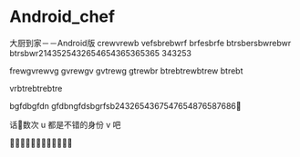 # Android_chef
大厨到家－－Android版
crewvrewb
vefsbrebwrf
brfesbrfe
btrsbersbwrebwr
btrsbwr2143525432654654365365365
343253

frewgvrewvg
gvrewgv
gvtrewg
gtrewbr
btrebtrewbtrew
btrebt


vrbtrebtrebtre

bgfdbgfdn gfdbngfdsbgrfsb2432654367547654876587686🐶

话🌹数次 u 都是不错的身份 v 吧


🐯🐯🐯🐯🐯🐯🐯🐯🐯🐯🐯🐯
